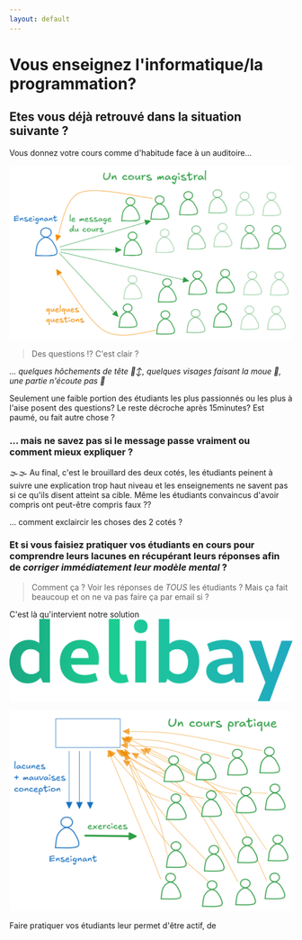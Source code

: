```yaml
---
layout: default
---
```


# Vous enseignez l'informatique/la programmation?

## Etes vous déjà retrouvé dans la situation suivante ?

Vous donnez votre cours comme d'habitude face à un auditoire...

![cours magistral avec une classe et peu d'interactions étudiants vers profs, seulement quelques étudiants qui captent le message, le reste est paumé ou n'ose pas poser de question](schemas/lecture.opti.svg)

> Des questions ⁉️ C'est clair ?

*... quelques hôchements de tête 🙂‍↕️, quelques visages faisant la moue 🫤, une partie n'écoute pas 🙉*

Seulement une faible portion des étudiants les plus passionnés ou les plus à l'aise posent des questions? Le reste décroche après 15minutes? Est paumé, ou fait autre chose ?

### ... mais ne savez pas si le message passe vraiment ou comment mieux expliquer ?

🌫️🌫️ Au final, c'est le brouillard des deux cotés, les étudiants peinent à suivre une explication trop haut niveau et les enseignements ne savent pas si ce qu'ils disent atteint sa cible. Même les étudiants convaincus d'avoir compris ont peut-être compris faux ??

... comment exclaircir les choses des 2 cotés ?

### Et si vous faisiez **pratiquer vos étudiants en cours** pour **comprendre leurs lacunes** en récupérant leurs réponses afin de *corriger immédiatement leur modèle mental* ?

> Comment ça ? Voir les réponses de *TOUS* les étudiants ? Mais ça fait beaucoup et on ne va pas faire ça par email si ?

C'est là qu'intervient notre solution <img src="imgs/delibay-logo.svg" id="delibaylogo" />


![deliberate-flow](schemas/deliberate-flow.opti.svg)

Faire pratiquer vos étudiants leur permet d'être actif, de 

